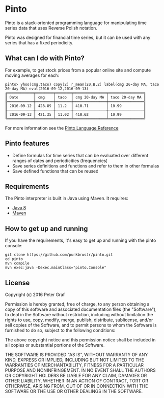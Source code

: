 # Pinto

Pinto is a stack-oriented programming language for manipulating time series
data that uses Reverse Polish notation.

Pinto was designed for financial time series, but it can be used with any
series that has a fixed periodicity.

## What can I do with Pinto?

For example, to get stock prices from a popular online site and compute moving averages for each:

```
pinto> yhoo(cmg,taco) copy(2) r_mean(20,B,2) label(cmg 20-day MA, taco 20-day MA) eval(2016-09-12,2016-09-13)
╔════════════╤════════╤═══════╤═══════════════╤════════════════╗
║ Date       │ cmg    │ taco  │ cmg 20-day MA │ taco 20-day MA ║
╠════════════╪════════╪═══════╪═══════════════╪════════════════╣
║ 2016-09-12 │ 428.89 │ 11.2  │ 410.71        │ 10.99          ║
╟────────────┼────────┼───────┼───────────────┼────────────────╢
║ 2016-09-13 │ 421.35 │ 11.02 │ 410.62        │ 10.99          ║
╚════════════╧════════╧═══════╧═══════════════╧════════════════╝
```

For more information see the [Pinto Language Reference](./pinto_reference.md)


## Pinto features

 - Define formulas for time series that can be evaluated over different ranges of dates and periodicities (frequencies)
 - Save series definitions and functions and refer to them in other formulas
 - Save defined functions that can be reused



## Requirements

The Pinto interpreter is built in Java using Maven. It requires:

 - [Java 8](https://java.com/download)
 - [Maven](https://maven.apache.org/download.cgi)


## How to get up and running

If you have the requirements, it's easy to get up and running with the pinto console:


```
git clone https://github.com/punkbrwstr/pinto.git
cd pinto
mvn compile
mvn exec:java -Dexec.mainClass="pinto.Console"
```



## License

Copyright (c) 2016 Peter Graf

Permission is hereby granted, free of charge, to any person
obtaining a copy of this software and associated documentation
files (the "Software"), to deal in the Software without
restriction, including without limitation the rights to use,
copy, modify, merge, publish, distribute, sublicense, and/or sell
copies of the Software, and to permit persons to whom the
Software is furnished to do so, subject to the following
conditions:

The above copyright notice and this permission notice shall be
included in all copies or substantial portions of the Software.

THE SOFTWARE IS PROVIDED "AS IS", WITHOUT WARRANTY OF ANY KIND,
EXPRESS OR IMPLIED, INCLUDING BUT NOT LIMITED TO THE WARRANTIES
OF MERCHANTABILITY, FITNESS FOR A PARTICULAR PURPOSE AND
NONINFRINGEMENT. IN NO EVENT SHALL THE AUTHORS OR COPYRIGHT
HOLDERS BE LIABLE FOR ANY CLAIM, DAMAGES OR OTHER LIABILITY,
WHETHER IN AN ACTION OF CONTRACT, TORT OR OTHERWISE, ARISING
FROM, OUT OF OR IN CONNECTION WITH THE SOFTWARE OR THE USE OR
OTHER DEALINGS IN THE SOFTWARE.
